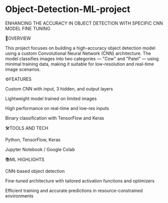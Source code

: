 # Object-Detection-ML-project
ENHANCING THE ACCURACY IN OBJECT DETECTION WITH SPECIFIC CNN MODEL FINE TUNING

📌OVERVIEW

This project focuses on building a high-accuracy object detection model using a custom Convolutional Neural Network (CNN) architecture. The model classifies images into two categories — "Cow" and "Patel" — using minimal training data, making it suitable for low-resolution and real-time image scenarios.

⚙️FEATURES

Custom CNN with input, 3 hidden, and output layers

Lightweight model trained on limited images

High performance on real-time and low-res inputs

Binary classification with TensorFlow and Keras

🛠️TOOLS AND TECH

Python, TensorFlow, Keras

Jupyter Notebook / Google Colab

📚ML HIGHLIGHTS

CNN-based object detection

Fine-tuned architecture with tailored activation functions and optimizers

Efficient training and accurate predictions in resource-constrained environments
